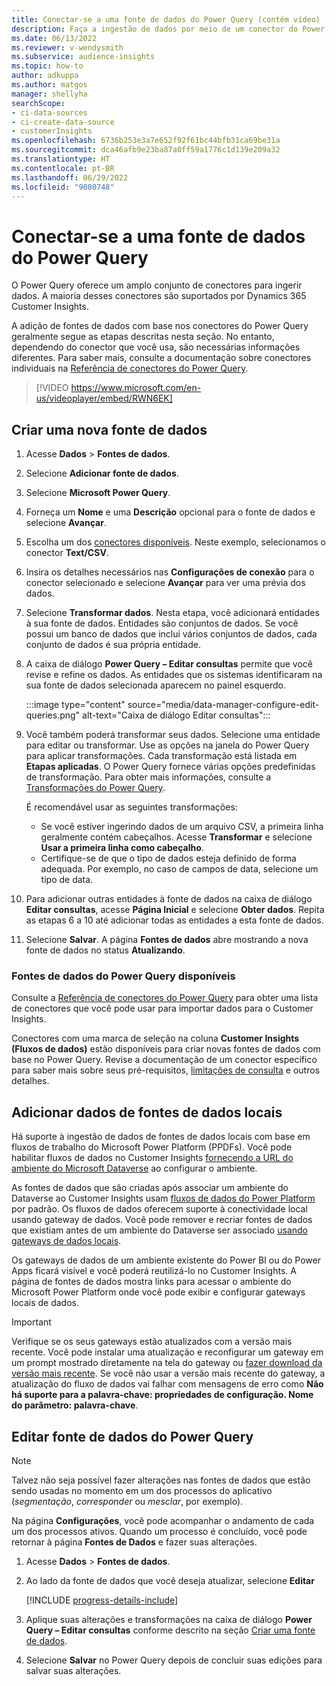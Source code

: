 ```yaml
---
title: Conectar-se a uma fonte de dados do Power Query (contém vídeo)
description: Faça a ingestão de dados por meio de um conector do Power Query (contém vídeo).
ms.date: 06/13/2022
ms.reviewer: v-wendysmith
ms.subservice: audience-insights
ms.topic: how-to
author: adkuppa
ms.author: matgos
manager: shellyha
searchScope:
- ci-data-sources
- ci-create-data-source
- customerInsights
ms.openlocfilehash: 6736b253e3a7e652f92f61bc44bfb31ca69be31a
ms.sourcegitcommit: dca46afb9e23ba87a0ff59a1776c1d139e209a32
ms.translationtype: HT
ms.contentlocale: pt-BR
ms.lasthandoff: 06/29/2022
ms.locfileid: "9080748"
---
```

# <a name="connect-to-a-power-query-data-source"></a>Conectar-se a uma fonte de dados do Power Query

O Power Query oferece um amplo conjunto de conectores para ingerir dados. A maioria desses conectores são suportados por Dynamics 365 Customer Insights.

A adição de fontes de dados com base nos conectores do Power Query geralmente segue as etapas descritas nesta seção. No entanto, dependendo do conector que você usa, são necessárias informações diferentes. Para saber mais, consulte a documentação sobre conectores individuais na [Referência de conectores do Power Query](/power-query/connectors/).

> [!VIDEO https://www.microsoft.com/en-us/videoplayer/embed/RWN6EK]

## <a name="create-a-new-data-source"></a>Criar uma nova fonte de dados

1. Acesse **Dados** > **Fontes de dados**.

1. Selecione **Adicionar fonte de dados**.

1. Selecione **Microsoft Power Query**.

1. Forneça um **Nome** e uma **Descrição** opcional para o fonte de dados e selecione **Avançar**.

1. Escolha um dos [conectores disponíveis](#available-power-query-data-sources). Neste exemplo, selecionamos o conector **Text/CSV**.

1. Insira os detalhes necessários nas **Configurações de conexão** para o conector selecionado e selecione **Avançar** para ver uma prévia dos dados.

1. Selecione **Transformar dados**. Nesta etapa, você adicionará entidades à sua fonte de dados. Entidades são conjuntos de dados. Se você possui um banco de dados que inclui vários conjuntos de dados, cada conjunto de dados é sua própria entidade.

1. A caixa de diálogo **Power Query – Editar consultas** permite que você revise e refine os dados. As entidades que os sistemas identificaram na sua fonte de dados selecionada aparecem no painel esquerdo.

   :::image type="content" source="media/data-manager-configure-edit-queries.png" alt-text="Caixa de diálogo Editar consultas":::

1. Você também poderá transformar seus dados. Selecione uma entidade para editar ou transformar. Use as opções na janela do Power Query para aplicar transformações. Cada transformação está listada em **Etapas aplicadas**. O Power Query fornece várias opções predefinidas de transformação. Para obter mais informações, consulte a [Transformações do Power Query](/power-query/power-query-what-is-power-query#transformations).

   É recomendável usar as seguintes transformações:

   - Se você estiver ingerindo dados de um arquivo CSV, a primeira linha geralmente contém cabeçalhos. Acesse **Transformar** e selecione **Usar a primeira linha como cabeçalho**.
   - Certifique-se de que o tipo de dados esteja definido de forma adequada. Por exemplo, no caso de campos de data, selecione um tipo de data.

1. Para adicionar outras entidades à fonte de dados na caixa de diálogo **Editar consultas**, acesse **Página Inicial** e selecione **Obter dados**. Repita as etapas 6 a 10 até adicionar todas as entidades a esta fonte de dados.

1. Selecione **Salvar**. A página **Fontes de dados** abre mostrando a nova fonte de dados no status **Atualizando**.

### <a name="available-power-query-data-sources"></a>Fontes de dados do Power Query disponíveis

Consulte a [Referência de conectores do Power Query](/power-query/connectors/) para obter uma lista de conectores que você pode usar para importar dados para o Customer Insights.

Conectores com uma marca de seleção na coluna **Customer Insights (Fluxos de dados)** estão disponíveis para criar novas fontes de dados com base no Power Query. Revise a documentação de um conector específico para saber mais sobre seus pré-requisitos, [limitações de consulta](/power-query/power-query-online-limits) e outros detalhes.

## <a name="add-data-from-on-premises-data-sources"></a>Adicionar dados de fontes de dados locais

Há suporte à ingestão de dados de fontes de dados locais com base em fluxos de trabalho do Microsoft Power Platform (PPDFs). Você pode habilitar fluxos de dados no Customer Insights [fornecendo a URL do ambiente do Microsoft Dataverse](create-environment.md) ao configurar o ambiente.

As fontes de dados que são criadas após associar um ambiente do Dataverse ao Customer Insights usam [fluxos de dados do Power Platform](/power-query/dataflows/overview-dataflows-across-power-platform-dynamics-365) por padrão. Os fluxos de dados oferecem suporte à conectividade local usando gateway de dados. Você pode remover e recriar fontes de dados que existiam antes de um ambiente do Dataverse ser associado [usando gateways de dados locais](/data-integration/gateway/service-gateway-app).

Os gateways de dados de um ambiente existente do Power BI ou do Power Apps ficará visível e você poderá reutilizá-lo no Customer Insights. A página de fontes de dados mostra links para acessar o ambiente do Microsoft Power Platform onde você pode exibir e configurar gateways locais de dados.

> [!IMPORTANT]
> Verifique se os seus gateways estão atualizados com a versão mais recente. Você pode instalar uma atualização e reconfigurar um gateway em um prompt mostrado diretamente na tela do gateway ou [fazer download da versão mais recente](https://powerapps.microsoft.com/downloads/). Se você não usar a versão mais recente do gateway, a atualização do fluxo de dados vai falhar com mensagens de erro como **Não há suporte para a palavra-chave: propriedades de configuração. Nome do parâmetro: palavra-chave**.

## <a name="edit-power-query-data-sources"></a>Editar fonte de dados do Power Query

> [!NOTE]
> Talvez não seja possível fazer alterações nas fontes de dados que estão sendo usadas no momento em um dos processos do aplicativo (*segmentação*, *corresponder* ou *mesclar*, por exemplo).
>
> Na página **Configurações**, você pode acompanhar o andamento de cada um dos processos ativos. Quando um processo é concluído, você pode retornar à página **Fontes de Dados** e fazer suas alterações.

1. Acesse **Dados** > **Fontes de dados**.

1. Ao lado da fonte de dados que você deseja atualizar, selecione **Editar**

   [!INCLUDE [progress-details-include](includes/progress-details-pane.md)]

1. Aplique suas alterações e transformações na caixa de diálogo **Power Query – Editar consultas** conforme descrito na seção [Criar uma fonte de dados](#create-a-new-data-source).

1. Selecione **Salvar** no Power Query depois de concluir suas edições para salvar suas alterações.
